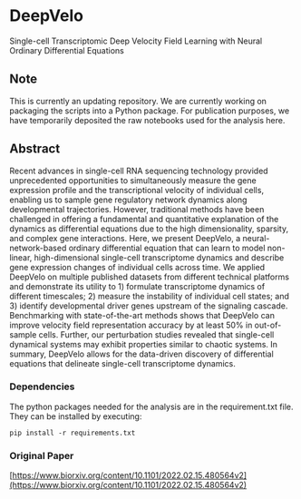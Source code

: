 # DeepVelo

Single-cell Transcriptomic Deep Velocity Field Learning with Neural Ordinary Differential Equations

## Note
This is currently an updating repository. We are currently working on packaging the scripts into a Python package. For publication purposes, we have temporarily deposited the raw notebooks used for the analysis here.

## Abstract

Recent advances in single-cell RNA sequencing technology provided unprecedented opportunities to simultaneously measure the gene expression profile and the transcriptional velocity of individual cells, enabling us to sample gene regulatory network dynamics along developmental trajectories. However, traditional methods have been challenged in offering a fundamental and quantitative explanation of the dynamics as differential equations due to the high dimensionality, sparsity, and complex gene interactions. Here, we present DeepVelo, a neural-network-based ordinary differential equation that can learn to model non-linear, high-dimensional single-cell transcriptome dynamics and describe gene expression changes of individual cells across time. We applied DeepVelo on multiple published datasets from different technical platforms and demonstrate its utility to 1) formulate transcriptome dynamics of different timescales; 2) measure the instability of individual cell states; and 3) identify developmental driver genes upstream of the signaling cascade. Benchmarking with state-of-the-art methods shows that DeepVelo can improve velocity field representation accuracy by at least 50% in out-of-sample cells. Further, our perturbation studies revealed that single-cell dynamical systems may exhibit properties similar to chaotic systems. In summary, DeepVelo allows for the data-driven discovery of differential equations that delineate single-cell transcriptome dynamics. 

### Dependencies

The python packages needed for the analysis are in the requirement.txt file. They can be installed by executing:

```
pip install -r requirements.txt
```

### Original Paper
[https://www.biorxiv.org/content/10.1101/2022.02.15.480564v2](https://www.biorxiv.org/content/10.1101/2022.02.15.480564v2)
